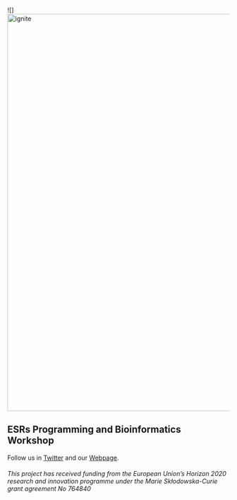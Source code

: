 ![]<img src="https://i.imgur.com/nG4PtGQ.jpg" alt="ignite" width=900/>

## ESRs Programming and Bioinformatics Workshop 

Follow us in [Twitter](https://twitter.com/itn_ignite) and our [Webpage](http://www.itn-ignite.eu/). 

###### This project has received funding from the European Union’s Horizon 2020 research and innovation programme under the Marie Skłodowska-Curie grant agreement No 764840
